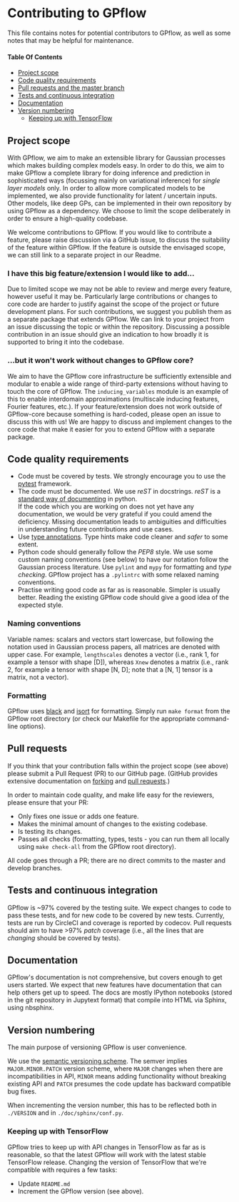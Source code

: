 # Contributing to GPflow

This file contains notes for potential contributors to GPflow, as well as some notes that may be helpful for maintenance.

#### Table Of Contents

* [Project scope](#project-scope)
* [Code quality requirements](#code-quality-requirements)
* [Pull requests and the master branch](#pull-requests-and-the-master-branch)
* [Tests and continuous integration](#tests-and-continuous-integration)
* [Documentation](#documentation)
* [Version numbering](#version-numbering)
    * [Keeping up with TensorFlow](#keeping-up-with-tensorflow)


## Project scope

With GPflow, we aim to make an extensible library for Gaussian processes which makes building complex models easy. In order to do this, we aim to make GPflow a complete library for doing inference and prediction in sophisticated ways (focussing mainly on variational inference) for *single layer models* only. In order to allow more complicated models to be implemented, we also provide functionality for latent / uncertain inputs. Other models, like deep GPs, can be implemented in their own repository by using GPflow as a dependency. We choose to limit the scope deliberately in order to ensure a high-quality codebase.

We welcome contributions to GPflow. If you would like to contribute a feature, please raise discussion via a GitHub issue, to discuss the suitability of the feature within GPflow. If the feature is outside the envisaged scope, we can still link to a separate project in our Readme.

### I have this big feature/extension I would like to add...

Due to limited scope we may not be able to review and merge every feature, however useful it may be. Particularly large contributions or changes to core code are harder to justify against the scope of the project or future development plans. For such contributions, we suggest you publish them as a separate package that extends GPflow. We can link to your project from an issue discussing the topic or within the repository. Discussing a possible contribution in an issue should give an indication to how broadly it is supported to bring it into the codebase.

### ...but it won't work without changes to GPflow core?

We aim to have the GPflow core infrastructure be sufficiently extensible and modular to enable a wide range of third-party extensions without having to touch the core of GPflow. The `inducing_variables` module is an example of this to enable interdomain approximations (multiscale inducing features, Fourier features, etc.). If your feature/extension does not work outside of GPflow-core because something is hard-coded, please open an issue to discuss this with us! We are happy to discuss and implement changes to the core code that make it easier for you to extend GPflow with a separate package.

## Code quality requirements

- Code must be covered by tests. We strongly encourage you to use the [pytest](https://docs.pytest.org/) framework.
- The code must be documented. We use *reST* in docstrings. *reST* is a [standard way of documenting](http://docs.python-guide.org/en/latest/writing/documentation/) in python.\
If the code which you are working on does not yet have any documentation, we would be very grateful if you could amend the deficiency. Missing documentation leads to ambiguities and difficulties in understanding future contributions and use cases.
- Use [type annotations](https://docs.python.org/3/library/typing.html). Type hints make code cleaner and _safer_ to some extent.
- Python code should generally follow the *PEP8* style. We use some custom naming conventions (see below) to have our notation follow the Gaussian process literature. Use `pylint` and `mypy` for formatting and _type checking_. GPflow project has a `.pylintrc` with some relaxed naming conventions.
- Practise writing good code as far as is reasonable. Simpler is usually better. Reading the existing GPflow code should give a good idea of the expected style.

### Naming conventions

Variable names: scalars and vectors start lowercase, but following the notation used in Gaussian process papers, all matrices are denoted with upper case. For example, `lengthscales` denotes a vector (i.e., rank 1, for example a tensor with shape [D]), whereas `Xnew` denotes a matrix (i.e., rank 2, for example a tensor with shape [N, D]; note that a [N, 1] tensor is a matrix, not a vector).

### Formatting

GPflow uses [black](https://github.com/psf/black) and [isort](https://pycqa.github.io/isort/) for formatting. Simply run `make format` from the GPflow root directory (or check our Makefile for the appropriate command-line options).

## Pull requests

If you think that your contribution falls within the project scope (see above) please submit a Pull Request (PR) to our GitHub page.
(GitHub provides extensive documentation on [forking](https://help.github.com/en/github/getting-started-with-github/fork-a-repo) and [pull requests](https://help.github.com/en/github/collaborating-with-issues-and-pull-requests/about-pull-requests).)

In order to maintain code quality, and make life easy for the reviewers, please ensure that your PR:

- Only fixes one issue or adds one feature.
- Makes the minimal amount of changes to the existing codebase.
- Is testing its changes.
- Passes all checks (formatting, types, tests - you can run them all locally using `make check-all` from the GPflow root directory).

All code goes through a PR; there are no direct commits to the master and develop branches.

## Tests and continuous integration

GPflow is ~97% covered by the testing suite. We expect changes to code to pass these tests, and for new code to be covered by new tests. Currently, tests are run by CircleCI and coverage is reported by codecov. Pull requests should aim to have >97% *patch* coverage (i.e., all the lines that are *changing* should be covered by tests).

## Documentation

GPflow's documentation is not comprehensive, but covers enough to get users started. We expect that new features have documentation that can help others get up to speed. The docs are mostly IPython notebooks (stored in the git repository in Jupytext format) that compile into HTML via Sphinx, using nbsphinx.

## Version numbering

The main purpose of versioning GPflow is user convenience.

We use the [semantic versioning scheme](https://semver.org/). The semver implies `MAJOR.MINOR.PATCH` version scheme, where `MAJOR` changes when there are incompatibilities in API, `MINOR` means adding functionality without breaking existing API and `PATCH` presumes the code update has backward compatible bug fixes.

When incrementing the version number, this has to be reflected both in `./VERSION` and in `./doc/sphinx/conf.py`.

### Keeping up with TensorFlow

GPflow tries to keep up with API changes in TensorFlow as far as is reasonable, so that the latest GPflow will work with the latest stable TensorFlow release. Changing the version of TensorFlow that we're compatible with requires a few tasks:

- Update `README.md`
- Increment the GPflow version (see above).
